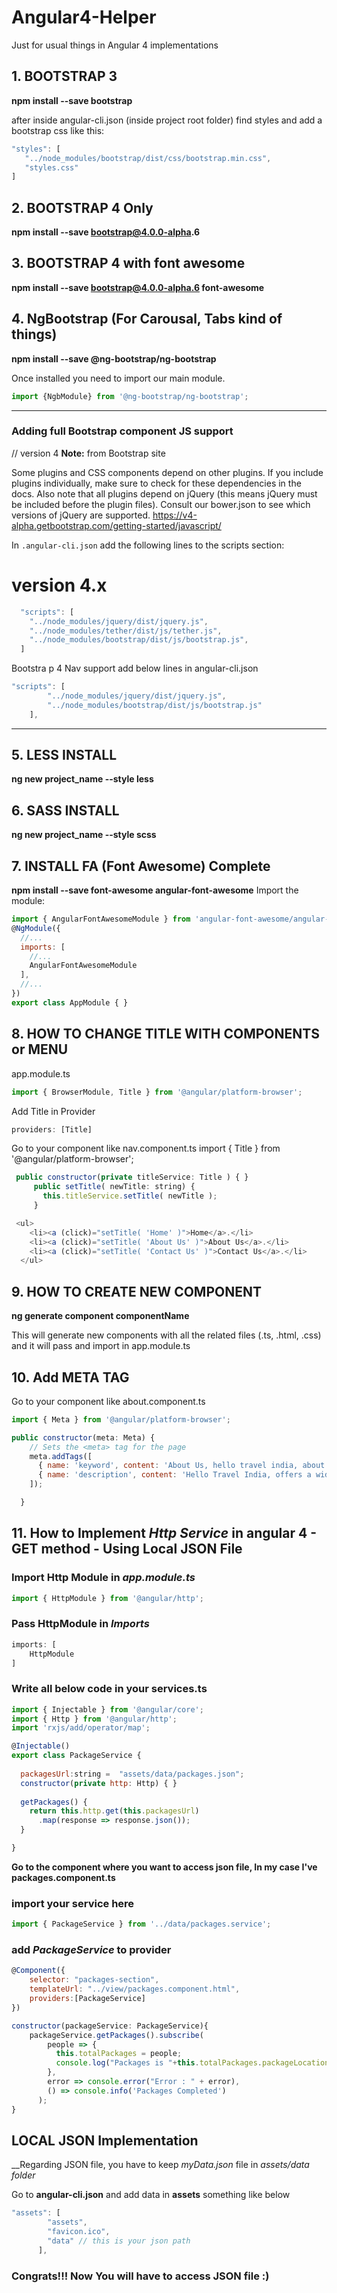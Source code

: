# Angular4-Helper
Just for usual things in Angular 4 implementations

## 1.	BOOTSTRAP 3 
 __npm install --save bootstrap__


after inside angular-cli.json (inside project root folder) find styles and add a bootstrap css like this:

```javascript 
"styles": [
   "../node_modules/bootstrap/dist/css/bootstrap.min.css",
   "styles.css"
]
```


## 2.	BOOTSTRAP 4 Only
__npm install --save bootstrap@4.0.0-alpha.6__

## 3.	BOOTSTRAP 4 with font awesome
__npm install --save bootstrap@4.0.0-alpha.6 font-awesome__
 

## 4. NgBootstrap (For Carousal, Tabs kind of things)

__npm install --save @ng-bootstrap/ng-bootstrap__

Once installed you need to import our main module.

```javascript
import {NgbModule} from '@ng-bootstrap/ng-bootstrap';
```

-----------------------------------------------------------
### Adding full Bootstrap component JS support
// version 4
**Note:** from Bootstrap site 
  
Some plugins and CSS components depend on other plugins. If you include plugins individually, 
make sure to check for these dependencies in the docs. Also note that all plugins depend on 
jQuery (this means jQuery must be included before the plugin files).
Consult our bower.json to see which versions of jQuery are supported.
https://v4-alpha.getbootstrap.com/getting-started/javascript/

In `.angular-cli.json` add the following lines to the scripts section:

# version 4.x
```javascript
  "scripts": [
  	"../node_modules/jquery/dist/jquery.js",
    "../node_modules/tether/dist/js/tether.js",
    "../node_modules/bootstrap/dist/js/bootstrap.js",
  ]
```
Bootstra p 4 Nav  support add below lines in angular-cli.json
```javascript
"scripts": [
        "../node_modules/jquery/dist/jquery.js",
        "../node_modules/bootstrap/dist/js/bootstrap.js"
	],
```

-----------------------------------------------------


	
## 5. LESS INSTALL
__ng new project_name --style less__

## 6. SASS INSTALL
__ng new project_name --style scss__


## 7. INSTALL FA (Font Awesome) Complete
 __npm install --save font-awesome angular-font-awesome__
 Import the module:
```javascript
import { AngularFontAwesomeModule } from 'angular-font-awesome/angular-font-awesome';
@NgModule({
  //...
  imports: [
    //...
    AngularFontAwesomeModule
  ],
  //...
})
export class AppModule { }
```




## 8. HOW TO CHANGE TITLE WITH COMPONENTS or MENU

app.module.ts
```javascript
import { BrowserModule, Title } from '@angular/platform-browser';
```

Add Title in Provider
```javascript
providers: [Title]
```

Go to your component like nav.component.ts
import { Title }     from '@angular/platform-browser';

```javascript
 public constructor(private titleService: Title ) { }
     public setTitle( newTitle: string) {
       this.titleService.setTitle( newTitle );
     }

 <ul>
    <li><a (click)="setTitle( 'Home' )">Home</a>.</li>
    <li><a (click)="setTitle( 'About Us' )">About Us</a>.</li>
    <li><a (click)="setTitle( 'Contact Us' )">Contact Us</a>.</li>
  </ul>
 ```


## 9. HOW TO CREATE NEW COMPONENT
__ng generate component componentName__

This will generate new components with all the related files (.ts, .html, .css) and it will pass and import in app.module.ts


## 10. Add META TAG

Go to your component like about.component.ts
```javascript
import { Meta } from '@angular/platform-browser';

public constructor(meta: Meta) {
    // Sets the <meta> tag for the page
    meta.addTags([
      { name: 'keyword', content: 'About Us, hello travel india, about hello travel india' },
      { name: 'description', content: 'Hello Travel India, offers a wide range of destinations from the mainstream to the exotic ones.' },
    ]);

  }
```


## 11. How to Implement _Http Service_ in angular 4 - GET method - Using Local JSON File
### Import Http Module in _app.module.ts_
```javascript
import { HttpModule } from '@angular/http';
```

### Pass **HttpModule** in _Imports_
```javascript
imports: [
    HttpModule
]
```
### Write all below code in your services.ts
```javascript	
import { Injectable } from '@angular/core';
import { Http } from '@angular/http';
import 'rxjs/add/operator/map';

@Injectable()
export class PackageService {
 
  packagesUrl:string =  "assets/data/packages.json";
  constructor(private http: Http) { }
  
  getPackages() {
    return this.http.get(this.packagesUrl)
      .map(response => response.json());
  }

}
```
__Go to the component where you want to access json file, In my case I've packages.component.ts__
### import your service here
```javascript
import { PackageService } from '../data/packages.service';
```

### add _PackageService_ to provider
```javascript
@Component({
    selector: "packages-section",
    templateUrl: "../view/packages.component.html",
    providers:[PackageService]
})

constructor(packageService: PackageService){
	packageService.getPackages().subscribe(
		people => {
		  this.totalPackages = people;
		  console.log("Packages is "+this.totalPackages.packageLocation)
		},
		error => console.error("Error : " + error),
		() => console.info('Packages Completed')
	  );
}
```
## LOCAL JSON Implementation
__Regarding JSON file, you have to keep _myData.json_ file in _assets/data folder_

Go to **angular-cli.json** and add data in **assets** something like below
```javascript
"assets": [
        "assets",
        "favicon.ico",
        "data" // this is your json path
      ],
```

### Congrats!!! Now You will have to access JSON file :)
